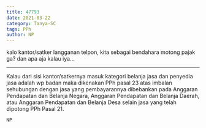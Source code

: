 ```yaml
---
title: 47793
date: 2021-03-22
category: Tanya-SC
tags: PPh
author: NP
---
```


kalo kantor/satker langganan telpon, kita sebagai bendahara motong pajak ga? dan apa aja kalau iya...

---

Kalau dari sisi kantor/satkernya masuk kategori belanja jasa dan penyedia jasa adalah wp badan maka dikenakan PPh pasal 23 atas imbalan sehubungan dengan jasa yang pembayarannya dibebankan pada Anggaran Pendapatan dan Belanja Negara, Anggaran Pendapatan dan Belanja Daerah, atau Anggaran Pendapatan dan Belanja Desa selain jasa yang telah dipotong PPh Pasal 21.

`NP`
